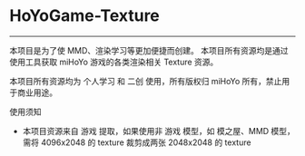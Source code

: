 # HoYoGame-Texture

-------------

本项目是为了使 MMD、渲染学习等更加便捷而创建。
本项目所有资源均是通过使用工具获取 miHoYo 游戏的各类渲染相关 Texture 资源。

本项目所有资源均为 个人学习 和 二创 使用，所有版权归 miHoYo 所有，禁止用于商业用途。

使用须知
- 本项目资源来自 游戏 提取，如果使用非 游戏 模型，如 模之屋、MMD 模型，需将 4096x2048 的 texture 裁剪成两张 2048x2048 的 texture
